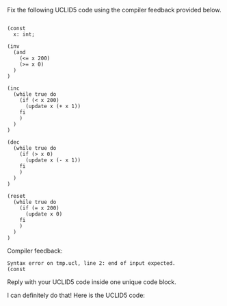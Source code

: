 
Fix the following UCLID5 code using the compiler feedback provided below.

```

(const
  x: int;

(inv
  (and 
    (<= x 200)
    (>= x 0)
  )
)

(inc
  (while true do
    (if (< x 200) 
      (update x (+ x 1))
    fi
    )
  )
)

(dec
  (while true do
    (if (> x 0) 
      (update x (- x 1))
    fi
    )
  )
)

(reset
  (while true do
    (if (= x 200)
      (update x 0)
    fi
    )
  )
)
```

Compiler feedback:

```
Syntax error on tmp.ucl, line 2: end of input expected.
(const

```
Reply with your UCLID5 code inside one unique code block.

I can definitely do that! Here is the UCLID5 code:
```
